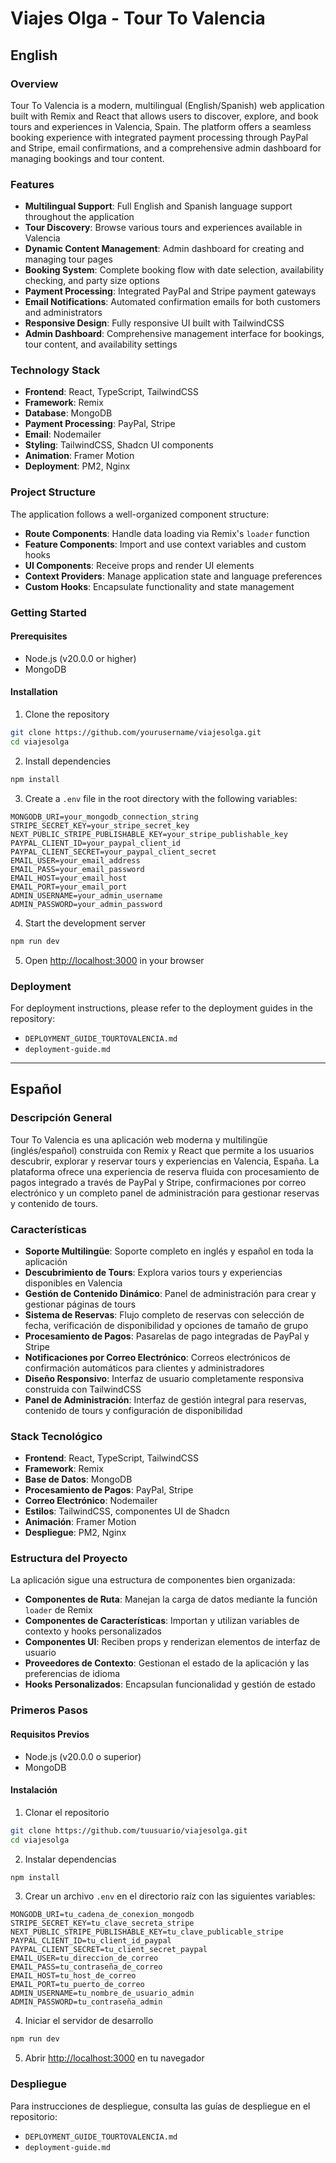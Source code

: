 # Viajes Olga - Tour To Valencia

## English

### Overview
Tour To Valencia is a modern, multilingual (English/Spanish) web application built with Remix and React that allows users to discover, explore, and book tours and experiences in Valencia, Spain. The platform offers a seamless booking experience with integrated payment processing through PayPal and Stripe, email confirmations, and a comprehensive admin dashboard for managing bookings and tour content.

### Features
- **Multilingual Support**: Full English and Spanish language support throughout the application
- **Tour Discovery**: Browse various tours and experiences available in Valencia
- **Dynamic Content Management**: Admin dashboard for creating and managing tour pages
- **Booking System**: Complete booking flow with date selection, availability checking, and party size options
- **Payment Processing**: Integrated PayPal and Stripe payment gateways
- **Email Notifications**: Automated confirmation emails for both customers and administrators
- **Responsive Design**: Fully responsive UI built with TailwindCSS
- **Admin Dashboard**: Comprehensive management interface for bookings, tour content, and availability settings

### Technology Stack
- **Frontend**: React, TypeScript, TailwindCSS
- **Framework**: Remix
- **Database**: MongoDB
- **Payment Processing**: PayPal, Stripe
- **Email**: Nodemailer
- **Styling**: TailwindCSS, Shadcn UI components
- **Animation**: Framer Motion
- **Deployment**: PM2, Nginx

### Project Structure
The application follows a well-organized component structure:

- **Route Components**: Handle data loading via Remix's `loader` function
- **Feature Components**: Import and use context variables and custom hooks
- **UI Components**: Receive props and render UI elements
- **Context Providers**: Manage application state and language preferences
- **Custom Hooks**: Encapsulate functionality and state management

### Getting Started

#### Prerequisites
- Node.js (v20.0.0 or higher)
- MongoDB

#### Installation
1. Clone the repository
```bash
git clone https://github.com/yourusername/viajesolga.git
cd viajesolga
```

2. Install dependencies
```bash
npm install
```

3. Create a `.env` file in the root directory with the following variables:
```
MONGODB_URI=your_mongodb_connection_string
STRIPE_SECRET_KEY=your_stripe_secret_key
NEXT_PUBLIC_STRIPE_PUBLISHABLE_KEY=your_stripe_publishable_key
PAYPAL_CLIENT_ID=your_paypal_client_id
PAYPAL_CLIENT_SECRET=your_paypal_client_secret
EMAIL_USER=your_email_address
EMAIL_PASS=your_email_password
EMAIL_HOST=your_email_host
EMAIL_PORT=your_email_port
ADMIN_USERNAME=your_admin_username
ADMIN_PASSWORD=your_admin_password
```

4. Start the development server
```bash
npm run dev
```

5. Open [http://localhost:3000](http://localhost:3000) in your browser

### Deployment
For deployment instructions, please refer to the deployment guides in the repository:
- `DEPLOYMENT_GUIDE_TOURTOVALENCIA.md`
- `deployment-guide.md`

---

## Español

### Descripción General
Tour To Valencia es una aplicación web moderna y multilingüe (inglés/español) construida con Remix y React que permite a los usuarios descubrir, explorar y reservar tours y experiencias en Valencia, España. La plataforma ofrece una experiencia de reserva fluida con procesamiento de pagos integrado a través de PayPal y Stripe, confirmaciones por correo electrónico y un completo panel de administración para gestionar reservas y contenido de tours.

### Características
- **Soporte Multilingüe**: Soporte completo en inglés y español en toda la aplicación
- **Descubrimiento de Tours**: Explora varios tours y experiencias disponibles en Valencia
- **Gestión de Contenido Dinámico**: Panel de administración para crear y gestionar páginas de tours
- **Sistema de Reservas**: Flujo completo de reservas con selección de fecha, verificación de disponibilidad y opciones de tamaño de grupo
- **Procesamiento de Pagos**: Pasarelas de pago integradas de PayPal y Stripe
- **Notificaciones por Correo Electrónico**: Correos electrónicos de confirmación automáticos para clientes y administradores
- **Diseño Responsivo**: Interfaz de usuario completamente responsiva construida con TailwindCSS
- **Panel de Administración**: Interfaz de gestión integral para reservas, contenido de tours y configuración de disponibilidad

### Stack Tecnológico
- **Frontend**: React, TypeScript, TailwindCSS
- **Framework**: Remix
- **Base de Datos**: MongoDB
- **Procesamiento de Pagos**: PayPal, Stripe
- **Correo Electrónico**: Nodemailer
- **Estilos**: TailwindCSS, componentes UI de Shadcn
- **Animación**: Framer Motion
- **Despliegue**: PM2, Nginx

### Estructura del Proyecto
La aplicación sigue una estructura de componentes bien organizada:

- **Componentes de Ruta**: Manejan la carga de datos mediante la función `loader` de Remix
- **Componentes de Características**: Importan y utilizan variables de contexto y hooks personalizados
- **Componentes UI**: Reciben props y renderizan elementos de interfaz de usuario
- **Proveedores de Contexto**: Gestionan el estado de la aplicación y las preferencias de idioma
- **Hooks Personalizados**: Encapsulan funcionalidad y gestión de estado

### Primeros Pasos

#### Requisitos Previos
- Node.js (v20.0.0 o superior)
- MongoDB

#### Instalación
1. Clonar el repositorio
```bash
git clone https://github.com/tuusuario/viajesolga.git
cd viajesolga
```

2. Instalar dependencias
```bash
npm install
```

3. Crear un archivo `.env` en el directorio raíz con las siguientes variables:
```
MONGODB_URI=tu_cadena_de_conexion_mongodb
STRIPE_SECRET_KEY=tu_clave_secreta_stripe
NEXT_PUBLIC_STRIPE_PUBLISHABLE_KEY=tu_clave_publicable_stripe
PAYPAL_CLIENT_ID=tu_client_id_paypal
PAYPAL_CLIENT_SECRET=tu_client_secret_paypal
EMAIL_USER=tu_direccion_de_correo
EMAIL_PASS=tu_contraseña_de_correo
EMAIL_HOST=tu_host_de_correo
EMAIL_PORT=tu_puerto_de_correo
ADMIN_USERNAME=tu_nombre_de_usuario_admin
ADMIN_PASSWORD=tu_contraseña_admin
```

4. Iniciar el servidor de desarrollo
```bash
npm run dev
```

5. Abrir [http://localhost:3000](http://localhost:3000) en tu navegador

### Despliegue
Para instrucciones de despliegue, consulta las guías de despliegue en el repositorio:
- `DEPLOYMENT_GUIDE_TOURTOVALENCIA.md`
- `deployment-guide.md`